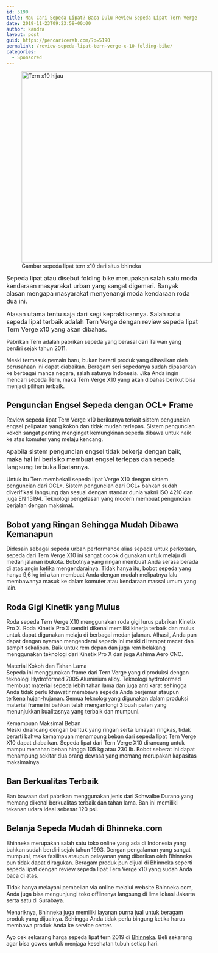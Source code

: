 ```yaml
---
id: 5190
title: Mau Cari Sepeda Lipat? Baca Dulu Review Sepeda Lipat Tern Verge X10
date: 2019-11-23T09:23:58+00:00
author: kandra
layout: post
guid: https://pencaricerah.com/?p=5190
permalink: /review-sepeda-lipat-tern-verge-x-10-folding-bike/
categories:
  - Sponsored
---
```

<figure id="attachment_5207" aria-describedby="caption-attachment-5207" style="width: 500px" class="wp-caption aligncenter"><img loading="lazy" class="wp-image-5207 size-full" src="https://pencaricerah.com/wp-content/uploads/2019/11/5aced0c75d0fd.jpg" alt="Tern x10 hijau " width="500" height="500" /><figcaption id="caption-attachment-5207" class="wp-caption-text">Gambar sepeda lipat tern x10 dari situs bhineka</figcaption></figure>

 <span style="font-size: 1rem;">Sepeda lipat atau disebut folding bike merupakan salah satu moda kendaraan masyarakat urban yang sangat digemari. Banyak alasan mengapa masyarakat menyenangi moda kendaraan roda dua ini. </span>

<span style="font-size: 1rem;">Alasan utama tentu saja dari segi kepraktisannya. Salah satu sepeda lipat terbaik adalah Tern Verge dengan review sepeda lipat Tern Verge x10 yang akan dibahas.</span>

Pabrikan Tern adalah pabrikan sepeda yang berasal dari Taiwan yang berdiri sejak tahun 2011.

Meski termasuk pemain baru, bukan berarti produk yang dihasilkan oleh perusahaan ini dapat diabaikan. Beragam seri sepedanya sudah dipasarkan ke berbagai manca negara, salah satunya Indonesia. Jika Anda ingin mencari sepeda Tern, maka Tern Verge X10 yang akan dibahas berikut bisa menjadi pilihan terbaik.

## Penguncian Engsel Sepeda dengan OCL+ Frame

Review sepeda lipat Tern Verge x10 berikutnya terkait sistem penguncian engsel pelipatan yang kokoh dan tidak mudah terlepas. Sistem penguncian kokoh sangat penting mengingat kemungkinan sepeda dibawa untuk naik ke atas komuter yang melaju kencang.

A<span style="font-size: 1rem;">pabila sistem penguncian engsel tidak bekerja dengan baik, maka hal ini berisiko membuat engsel terlepas dan sepeda langsung terbuka lipatannya.</span>

Untuk itu Tern membekali sepeda lipat Verge X10 dengan sistem penguncian dari OCL+. Sistem penguncian dari OCL+ bahkan sudah diverifikasi langsung dan sesuai dengan standar dunia yakni ISO 4210 dan juga EN 15194. Teknologi pengelasan yang modern membuat penguncian berjalan dengan maksimal.

## Bobot yang Ringan Sehingga Mudah Dibawa Kemanapun

Didesain sebagai sepeda urban performance alias sepeda untuk perkotaan, sepeda dari Tern Verge X10 ini sangat cocok digunakan untuk melaju di medan jalanan ibukota. Bobotnya yang ringan membuat Anda serasa berada di atas angin ketika mengendarainya. Tidak hanya itu, bobot sepeda yang hanya 9,6 kg ini akan membuat Anda dengan mudah melipatnya lalu membawanya masuk ke dalam komuter atau kendaraan massal umum yang lain.

## Roda Gigi Kinetik yang Mulus

Roda sepeda Tern Verge X10 menggunakan roda gigi lurus pabrikan Kinetix Pro X. Roda Kinetix Pro X sendiri dikenal memiliki kinerja terbaik dan mulus untuk dapat digunakan melaju di berbagai medan jalanan. Alhasil, Anda pun dapat dengan nyaman mengendarai sepeda ini meski di tempat macet dan sempit sekalipun. Baik untuk rem depan dan juga rem belakang menggunakan teknologi dari Kinetix Pro X dan juga Ashima Aero CNC.

Material Kokoh dan Tahan Lama  
Sepeda ini menggunakan frame dari Tern Verge yang diproduksi dengan teknologi Hydroformed 7005 Aluminium alloy. Teknologi hydroformed membuat material sepeda lebih tahan lama dan juga anti karat sehingga Anda tidak perlu khawatir membawa sepeda Anda berjemur ataupun terkena hujan-hujanan. Semua teknolog yang digunakan dalam produksi material frame ini bahkan telah mengantongi 3 buah paten yang menunjukkan kualitasnya yang terbaik dan mumpuni.

Kemampuan Maksimal Beban  
Meski dirancang dengan bentuk yang ringan serta lumayan ringkas, tidak berarti bahwa kemampuan menampung beban dari sepeda lipat Tern Verge X10 dapat diabaikan. Sepeda lipat dari Tern Verge X10 dirancang untuk mampu menahan beban hingga 105 kg atau 230 lb. Bobot seberat ini dapat menampung sekitar dua orang dewasa yang memang merupakan kapasitas maksimalnya.

## Ban Berkualitas Terbaik

Ban bawaan dari pabrikan menggunakan jenis dari Schwalbe Durano yang memang dikenal berkualitas terbaik dan tahan lama. Ban ini memiliki tekanan udara ideal sebesar 120 psi.

## Belanja Sepeda Mudah di Bhinneka.com

Bhinneka merupakan salah satu toko online yang ada di Indonesia yang bahkan sudah berdiri sejak tahun 1993. Dengan pengalaman yang sangat mumpuni, maka fasilitas ataupun pelayanan yang diberikan oleh Bhinneka pun tidak dapat diragukan. Beragam produk pun dijual di Bhinneka seperti sepeda lipat dengan review sepeda lipat Tern Verge x10 yang sudah Anda baca di atas.

Tidak hanya melayani pembelian via online melalui website Bhinneka.com, Anda juga bisa mengunjungi toko offlinenya langsung di lima lokasi Jakarta serta satu di Surabaya.

Menariknya, Bhinneka juga memiliki layanan purna jual untuk beragam produk yang dijualnya. Sehingga Anda tidak perlu bingung ketika harus membawa produk Anda ke service center.

Ayo cek sekarang harga sepeda lipat tern 2019 di [Bhinneka](https://www.bhinneka.com/jual-sepeda-lipat-folding-bike/3434136/). Beli sekarang agar bisa gowes untuk menjaga kesehatan tubuh setiap hari.